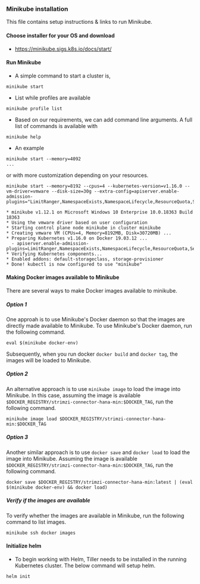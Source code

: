 ### Minikube installation

This file contains setup instructions & links to run Minikube.

#### Choose installer for your OS and download

- https://minikube.sigs.k8s.io/docs/start/

#### Run Minikube

- A simple command to start a cluster is,

```
minikube start
```

- List while profiles are available

```
minikube profile list
```

- Based on our requirements, we can add command line arguments. A full list of commands is available with

```
minikube help
```

- An example


```
minikube start --memory=4092
...
```

or with more customization depending on your resources.

```
minikube start --memory=8192 --cpus=4 --kubernetes-version=v1.16.0 --vm-driver=vmware --disk-size=30g --extra-config=apiserver.enable-admission-plugins="LimitRanger,NamespaceExists,NamespaceLifecycle,ResourceQuota,ServiceAccount,DefaultStorageClass,MutatingAdmissionWebhook"

* minikube v1.12.1 on Microsoft Windows 10 Enterprise 10.0.18363 Build 18363
* Using the vmware driver based on user configuration
* Starting control plane node minikube in cluster minikube
* Creating vmware VM (CPUs=4, Memory=8192MB, Disk=30720MB) ...
* Preparing Kubernetes v1.16.0 on Docker 19.03.12 ...
  - apiserver.enable-admission-plugins=LimitRanger,NamespaceExists,NamespaceLifecycle,ResourceQuota,ServiceAccount,DefaultStorageClass,MutatingAdmissionWebhook
* Verifying Kubernetes components...
* Enabled addons: default-storageclass, storage-provisioner
* Done! kubectl is now configured to use "minikube"
```

#### Making Docker images available to Minikube

There are several ways to make Docker images available to minikube.

##### Option 1

One approah is to use Minikube's Docker daemon so that the images are directly made available to Minikube. To use Minikube's Docker daemon,
run the following command.

```
eval $(minikube docker-env)
```

Subsequently, when you run docker `docker build` and `docker tag`, the images will be loaded to Minikube.


##### Option 2

An alternative approach is to use `minikube image` to load the image into Minikube. In this case, assuming the image
is available `$DOCKER_REGISTRY/strimzi-connector-hana-min:$DOCKER_TAG`, run the following command.
```
minikube image load $DOCKER_REGISTRY/strimzi-connector-hana-min:$DOCKER_TAG
```

##### Option 3

Another similar approach is to use `docker save` and `docker load` to load the image into Minikube. Assuming the image
is available `$DOCKER_REGISTRY/strimzi-connector-hana-min:$DOCKER_TAG`, run the following command.
```
docker save $DOCKER_REGISTRY/strimzi-connector-hana-min:latest | (eval $(minikube docker-env) && docker load)
```

##### Verify if the images are available

To verify whether the images are available in Minikube, run the following command to list images.

```
minikube ssh docker images
```

#### Initialize helm

- To begin working with Helm, Tiller needs to be installed in the running Kubernetes cluster. The below command will setup helm.

```
helm init
```
